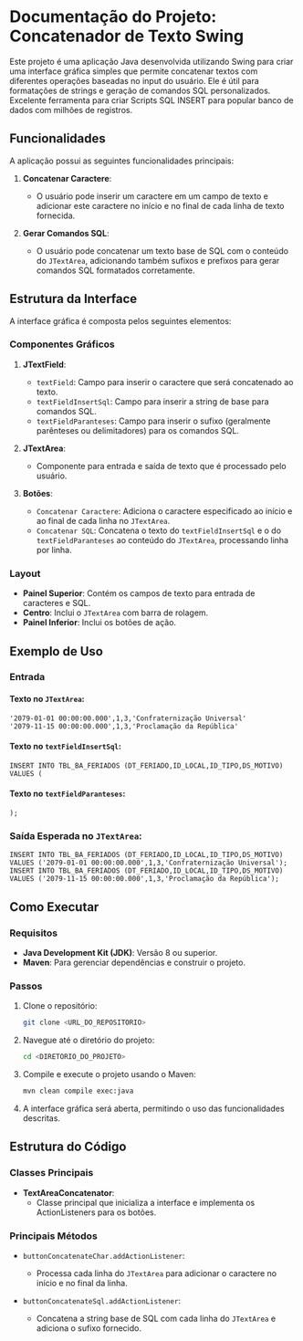 # Documentação do Projeto: Concatenador de Texto Swing

Este projeto é uma aplicação Java desenvolvida utilizando Swing para criar uma interface gráfica simples que permite concatenar textos com diferentes operações baseadas no input do usuário. Ele é útil para formatações de strings e geração de comandos SQL personalizados.
Excelente ferramenta para criar Scripts SQL INSERT para popular banco de dados com milhões de registros.

## Funcionalidades

A aplicação possui as seguintes funcionalidades principais:

1. **Concatenar Caractere**:
   - O usuário pode inserir um caractere em um campo de texto e adicionar este caractere no início e no final de cada linha de texto fornecida.

2. **Gerar Comandos SQL**:
   - O usuário pode concatenar um texto base de SQL com o conteúdo do `JTextArea`, adicionando também sufixos e prefixos para gerar comandos SQL formatados corretamente.

## Estrutura da Interface

A interface gráfica é composta pelos seguintes elementos:

### Componentes Gráficos

1. **JTextField**:
   - `textField`: Campo para inserir o caractere que será concatenado ao texto.
   - `textFieldInsertSql`: Campo para inserir a string de base para comandos SQL.
   - `textFieldParanteses`: Campo para inserir o sufixo (geralmente parênteses ou delimitadores) para os comandos SQL.

2. **JTextArea**:
   - Componente para entrada e saída de texto que é processado pelo usuário.

3. **Botões**:
   - `Concatenar Caractere`: Adiciona o caractere especificado ao início e ao final de cada linha no `JTextArea`.
   - `Concatenar SQL`: Concatena o texto do `textFieldInsertSql` e o do `textFieldParanteses` ao conteúdo do `JTextArea`, processando linha por linha.

### Layout

- **Painel Superior**: Contém os campos de texto para entrada de caracteres e SQL.
- **Centro**: Inclui o `JTextArea` com barra de rolagem.
- **Painel Inferior**: Inclui os botões de ação.

## Exemplo de Uso

### Entrada

#### Texto no `JTextArea`:
```
'2079-01-01 00:00:00.000',1,3,'Confraternização Universal'
'2079-11-15 00:00:00.000',1,3,'Proclamação da República'
```

#### Texto no `textFieldInsertSql`:
```
INSERT INTO TBL_BA_FERIADOS (DT_FERIADO,ID_LOCAL,ID_TIPO,DS_MOTIVO) VALUES (
```

#### Texto no `textFieldParanteses`:
```
);
```

### Saída Esperada no `JTextArea`:
```
INSERT INTO TBL_BA_FERIADOS (DT_FERIADO,ID_LOCAL,ID_TIPO,DS_MOTIVO) VALUES ('2079-01-01 00:00:00.000',1,3,'Confraternização Universal');
INSERT INTO TBL_BA_FERIADOS (DT_FERIADO,ID_LOCAL,ID_TIPO,DS_MOTIVO) VALUES ('2079-11-15 00:00:00.000',1,3,'Proclamação da República');
```

## Como Executar

### Requisitos

- **Java Development Kit (JDK)**: Versão 8 ou superior.
- **Maven**: Para gerenciar dependências e construir o projeto.

### Passos

1. Clone o repositório:
   ```bash
   git clone <URL_DO_REPOSITORIO>
   ```

2. Navegue até o diretório do projeto:
   ```bash
   cd <DIRETORIO_DO_PROJETO>
   ```

3. Compile e execute o projeto usando o Maven:
   ```bash
   mvn clean compile exec:java
   ```

4. A interface gráfica será aberta, permitindo o uso das funcionalidades descritas.

## Estrutura do Código

### Classes Principais

- **TextAreaConcatenator**:
  - Classe principal que inicializa a interface e implementa os ActionListeners para os botões.

### Principais Métodos

- `buttonConcatenateChar.addActionListener`:
  - Processa cada linha do `JTextArea` para adicionar o caractere no início e no final da linha.

- `buttonConcatenateSql.addActionListener`:
  - Concatena a string base de SQL com cada linha do `JTextArea` e adiciona o sufixo fornecido.
